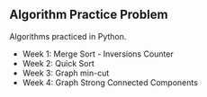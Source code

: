 ## Algorithm Practice Problem
Algorithms practiced in Python.

- Week 1: Merge Sort - Inversions Counter
- Week 2: Quick Sort
- Week 3: Graph min-cut
- Week 4: Graph Strong Connected Components
